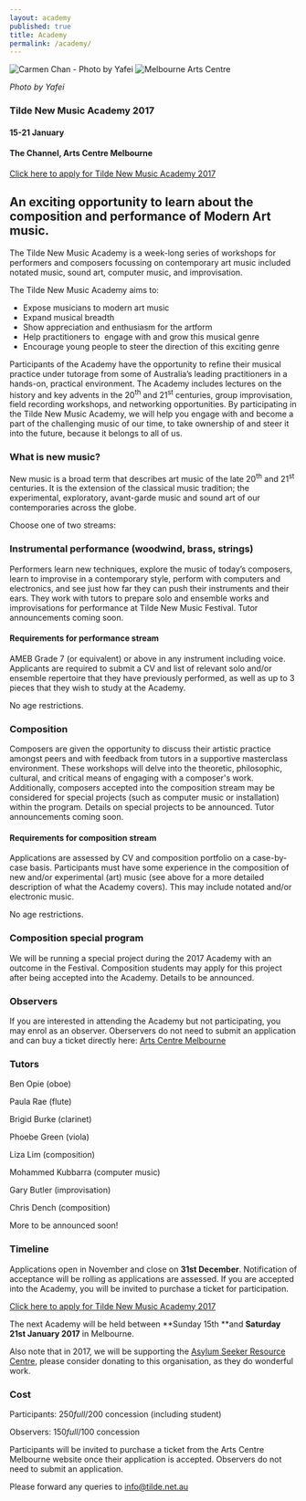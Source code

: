 ```yaml
---
layout: academy
published: true
title: Academy
permalink: /academy/
---
```

![Carmen Chan - Photo by Yafei]({{site.baseurl}}/images/TNMA_2017.jpg) ![Melbourne Arts Centre]({{site.baseurl}}/images/arts-centre-logo.svg)

_Photo by Yafei_

### Tilde New Music Academy 2017

#### 15-21 January 

#### The Channel, Arts Centre Melbourne

[Click here to apply for Tilde New Music Academy 2017](/app-academy/)

## An exciting opportunity to learn about the composition and performance of Modern Art music.

The Tilde New Music Academy is a week-long series of workshops for performers and composers focussing on contemporary art music included notated music, sound art, computer music, and improvisation.

The Tilde New Music Academy aims to:

*   Expose musicians to modern art music
*   Expand musical breadth
*   Show appreciation and enthusiasm for the artform
*   Help practitioners to  engage with and grow this musical genre
*   Encourage young people to steer the direction of this exciting genre

Participants of the Academy have the opportunity to refine their musical practice under tutorage from some of Australia’s leading practitioners in a hands-on, practical environment. The Academy includes lectures on the history and key advents in the 20<sup>th</sup> and 21<sup>st</sup> centuries, group improvisation, field recording workshops, and networking opportunities. By participating in the Tilde New Music Academy, we will help you engage with and become a part of the challenging music of our time, to take ownership of and steer it into the future, because it belongs to all of us.

### What is new music?

New music is a broad term that describes art music of the late 20<sup>th</sup> and 21<sup>st</sup> centuries. It is the extension of the classical music tradition; the experimental, exploratory, avant-garde music and sound art of our contemporaries across the globe.

Choose one of two streams:

### Instrumental performance (woodwind, brass, strings)

Performers learn new techniques, explore the music of today’s composers, learn to improvise in a contemporary style, perform with computers and electronics, and see just how far they can push their instruments and their ears. They work with tutors to prepare solo and ensemble works and improvisations for performance at Tilde New Music Festival. Tutor announcements coming soon.

#### Requirements for performance stream

AMEB Grade 7 (or equivalent) or above in any instrument including voice. Applicants are required to submit a CV and list of relevant solo and/or ensemble repertoire that they have previously performed, as well as up to 3 pieces that they wish to study at the Academy.

No age restrictions.

### Composition

Composers are given the opportunity to discuss their artistic practice amongst peers and with feedback from tutors in a supportive masterclass environment. These workshops will delve into the theoretic, philosophic, cultural, and critical means of engaging with a composer's work. Additionally, composers accepted into the composition stream may be considered for special projects (such as computer music or installation) within the program. Details on special projects to be announced. Tutor announcements coming soon.

#### Requirements for composition stream

Applications are assessed by CV and composition portfolio on a case-by-case basis. Participants must have some experience in the composition of new and/or experimental (art) music (see above for a more detailed description of what the Academy covers). This may include notated and/or electronic music.

No age restrictions.

### Composition special program

We will be running a special project during the 2017 Academy with an outcome in the Festival. Composition students may apply for this project after being accepted into the Academy. Details to be announced.

### Observers

If you are interested in attending the Academy but not participating, you may enrol as an observer. Oberservers do not need to submit an application and can buy a ticket directly here: [Arts Centre Melbourne](https://www.artscentremelbourne.com.au/whats-on/2017/the-channel/tilde-new-music-academy)

### Tutors

Ben Opie (oboe)

Paula Rae (flute)

Brigid Burke (clarinet)

Phoebe Green (viola)

Liza Lim (composition)

Mohammed Kubbarra (computer music)

Gary Butler (improvisation)

Chris Dench (composition)

More to be announced soon!

### Timeline

Applications open in November and close on **31st December**. Notification of acceptance will be rolling as applications are assessed. If you are accepted into the Academy, you will be invited to purchase a ticket for participation. 

[Click here to apply for Tilde New Music Academy 2017](/app-academy/)

The next Academy will be held between **Sunday 15th **and **Saturday 21st January 2017** in Melbourne.

Also note that in 2017, we will be supporting the [Asylum Seeker Resource Centre](https://www.asrc.org.au/donate-now/), please consider donating to this organisation, as they do wonderful work.

### Cost

Participants: $250 full/$200 concession (including student)

Observers: $150 full/$100 concession

Participants will be invited to purchase a ticket from the Arts Centre Melbourne website once their application is accepted. Observers do not need to submit an application.


Please forward any queries to info@tilde.net.au 


